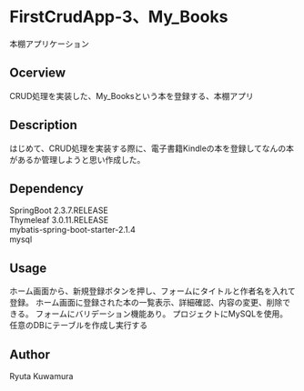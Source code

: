 # FirstCrudApp-3、My_Books
本棚アプリケーション

## Ocerview
CRUD処理を実装した、My_Booksという本を登録する、本棚アプリ

## Description
はじめて、CRUD処理を実装する際に、電子書籍Kindleの本を登録してなんの本があるか管理しようと思い作成した。

## Dependency

SpringBoot 2.3.7.RELEASE  
Thymeleaf 3.0.11.RELEASE  
mybatis-spring-boot-starter-2.1.4  
mysql  

## Usage
ホーム画面から、新規登録ボタンを押し、フォームにタイトルと作者名を入れて登録。
ホーム画面に登録された本の一覧表示、詳細確認、内容の変更、削除できる。
フォームにバリデーション機能あり。
プロジェクトにMySQLを使用。
任意のDBにテーブルを作成し実行する

## Author
Ryuta Kuwamura
